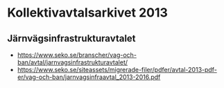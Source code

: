 # Kollektivavtalsarkivet 2013

## Järnvägsinfrastrukturavtalet

* https://www.seko.se/branscher/vag-och-ban/avtal/jarnvagsinfrastrukturavtalet/
* https://www.seko.se/siteassets/migrerade-filer/pdfer/avtal-2013-pdf-er/vag-och-ban/jarnvagsinfraavtal_2013-2016.pdf
